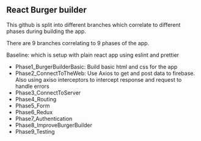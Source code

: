 ## React Burger builder

This github is split into different branches which correlate to different phases during building the app.

There are 9 branches correlating to 9 phases of the app.

Baseline: which is setup with plain react app using eslint and prettier

- Phase1_BurgerBuilderBasic: Build basic html and css for the app
- Phase2_ConnectToTheWeb: Use Axios to get and post data to firebase. Also using axiso interceptors to intercept response and request to handle errors
- Phase3_ConnectToServer
- Phase4_Routing
- Phase5_Form
- Phase6_Redux
- Phase7_Authentication
- Phase8_ImproveBurgerBuilder
- Phase9_Testing

